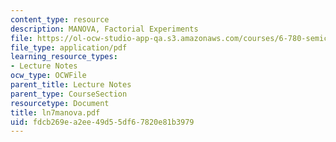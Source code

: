 ```yaml
---
content_type: resource
description: MANOVA, Factorial Experiments
file: https://ol-ocw-studio-app-qa.s3.amazonaws.com/courses/6-780-semiconductor-manufacturing-spring-2003/fdcb269ea2ee49d55df67820e81b3979_ln7manova.pdf
file_type: application/pdf
learning_resource_types:
- Lecture Notes
ocw_type: OCWFile
parent_title: Lecture Notes
parent_type: CourseSection
resourcetype: Document
title: ln7manova.pdf
uid: fdcb269e-a2ee-49d5-5df6-7820e81b3979
---
```

